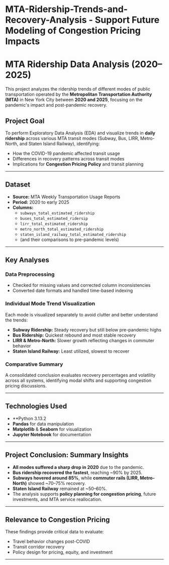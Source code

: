 # MTA-Ridership-Trends-and-Recovery-Analysis - Support Future Modeling of Congestion Pricing Impacts

# MTA Ridership Data Analysis (2020–2025)

This project analyzes the ridership trends of different modes of public transportation operated by the **Metropolitan Transportation Authority (MTA)** in New York City between **2020 and 2025**, focusing on the pandemic's impact and post-pandemic recovery.

## Project Goal

To perform Exploratory Data Analysis (EDA) and visualize trends in **daily ridership** across various MTA transit modes (Subway, Bus, LIRR, Metro-North, and Staten Island Railway), identifying:
- How the COVID-19 pandemic affected transit usage
- Differences in recovery patterns across transit modes
- Implications for **Congestion Pricing Policy** and transit planning

---

## Dataset

- **Source:** MTA Weekly Transportation Usage Reports
- **Period:** 2020 to early 2025
- **Columns:**
  - `subways_total_estimated_ridership`
  - `buses_total_estimated_ridersip`
  - `lirr_total_estimated_ridership`
  - `metro_north_total_estimated_ridership`
  - `staten_island_railway_total_estimated_ridership`
  - (and their comparisons to pre-pandemic levels)

---

## Key Analyses

### Data Preprocessing
- Checked for missing values and corrected column inconsistencies
- Converted date formats and handled time-based indexing

### Individual Mode Trend Visualization
Each mode is visualized separately to avoid clutter and better understand the trends:
- **Subway Ridership:** Steady recovery but still below pre-pandemic highs
- **Bus Ridership:** Quickest rebound and most stable recovery
- **LIRR & Metro-North:** Slower growth reflecting changes in commuter behavior
- **Staten Island Railway:** Least utilized, slowest to recover

### Comparative Summary
A consolidated conclusion evaluates recovery percentages and volatility across all systems, identifying modal shifts and supporting congestion pricing discussions.

---

## Technologies Used

- **Python 3.13.2
- **Pandas** for data manipulation
- **Matplotlib** & **Seaborn** for visualization
- **Jupyter Notebook** for documentation

---

## Project Conclusion: Summary Insights

- **All modes suffered a sharp drop in 2020** due to the pandemic.
- **Bus ridership recovered the fastest**, reaching ~90% by 2025.
- **Subways hovered around 85%**, while **commuter rails (LIRR, Metro-North)** showed ~70–75% recovery.
- **Staten Island Railway** remained at ~50–60%.
- The analysis supports **policy planning for congestion pricing**, future investments, and MTA service reallocation.

---

## Relevance to Congestion Pricing

These findings provide critical data to evaluate:
- Travel behavior changes post-COVID
- Transit corridor recovery
- Policy design for pricing, equity, and investment

---





